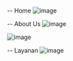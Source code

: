 -- Home
![image](https://github.com/user-attachments/assets/82d2ac88-c9fa-4de5-9f5c-fb3a3397fda3)

-- About Us
![image](https://github.com/user-attachments/assets/2f65c043-40a2-4730-88b3-c23beb44a164)

![image](https://github.com/user-attachments/assets/b58f26fe-bc77-478e-ab83-f5ce64983d92)

-- Layanan
![image](https://github.com/user-attachments/assets/6a79dcb8-f41c-4837-8319-df098abb9f1d)

